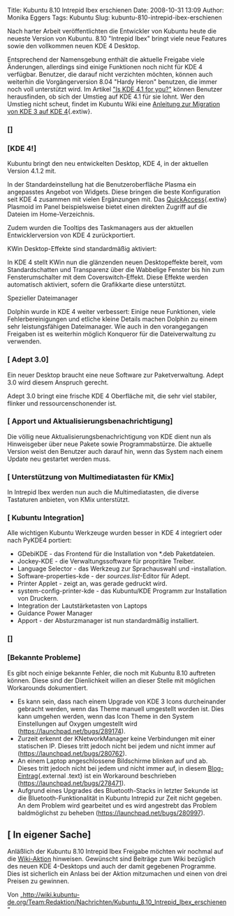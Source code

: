 Title: Kubuntu 8.10 Intrepid Ibex erschienen
Date: 2008-10-31 13:09
Author: Monika Eggers
Tags: Kubuntu
Slug: kubuntu-810-intrepid-ibex-erschienen

Nach harter Arbeit veröffentlichten die Entwickler von Kubuntu heute die
neueste Version von Kubuntu. 8.10 "Intrepid Ibex" bringt viele neue
Features sowie den vollkommen neuen KDE 4 Desktop.


Entsprechend der Namensgebung enthält die aktuelle Freigabe viele
Änderungen, allerdings sind einige Funktionen noch nicht für KDE 4
verfügbar. Benutzer, die darauf nicht verzichten möchten, können auch
weiterhin die Vorgängerversion 8.04 "Hardy Heron" benutzen, die immer
noch voll unterstützt wird. Im Artikel ["Is KDE 4.1 for
you?"](http://techbase.kde.org/Schedules/Is_KDE_4.1_for_you%3F "http://techbase.kde.org/Schedules/Is_KDE_4.1_for_you%3F") können Benutzer herausfinden, ob sich der Umstieg auf KDE 4.1 für
sie lohnt. Wer den Umstieg nicht scheut, findet im Kubuntu Wiki eine
[Anleitung zur Migration von KDE 3 auf KDE
4](https://wiki.kubuntu.org/Kubuntu/KDE3-KDE4Migration "kubuntu:Kubuntu/KDE3-KDE4Migration"){.extiw}.



<!--break--><!--break-->

### []


### [KDE 4!]


Kubuntu bringt den neu entwickelten Desktop, KDE 4, in der aktuellen
Version 4.1.2 mit.


In der Standardeinstellung hat die Benutzeroberfläche Plasma ein
angepasstes Angebot von Widgets. Diese bringen die beste Konfiguration
seit KDE 4 zusammen mit vielen Ergänzungen mit. Das
[QuickAccess](https://wiki.kubuntu.org/QuickAccess "kubuntu:QuickAccess"){.extiw}
Plasmoid im Panel beispielsweise bietet einen direkten Zugriff auf die
Dateien im Home-Verzeichnis.


Zudem wurden die Tooltips des Taskmanagers aus der aktuellen
Entwicklerversion von KDE 4 zurückportiert.


KWin Desktop-Effekte sind standardmäßig aktiviert:


In KDE 4 stellt KWin nun die glänzenden neuen Desktopeffekte bereit, vom
Standardschatten und Transparenz über die Wabbelige Fenster bis hin zum
Fensterumschalter mit dem Coverswitch-Effekt. Diese Effekte werden
automatisch aktiviert, sofern die Grafikkarte diese unterstützt.


Spezieller Dateimanager


Dolphin wurde in KDE 4 weiter verbessert: Einige neue Funktionen, viele
Fehlerbereinigungen und etliche kleine Details machen Dolphin zu einem
sehr leistungsfähigen Dateimanager. Wie auch in den vorangegangen
Freigaben ist es weiterhin möglich Konqueror für die Dateiverwaltung zu
verwenden.



### [ Adept 3.0]


Ein neuer Desktop braucht eine neue Software zur Paketverwaltung. Adept
3.0 wird diesem Anspruch gerecht.


Adept 3.0 bringt eine frische KDE 4 Oberfläche mit, die sehr viel
stabiler, flinker und ressourcenschonender ist.



### [ Apport und Aktualisierungsbenachrichtigung]


Die völlig neue Aktualisierungsbenachrichtigung von KDE dient nun als
Hinweisgeber über neue Pakete sowie Programmabstürze. Die aktuelle
Version weist den Benutzer auch darauf hin, wenn das System nach einem
Update neu gestartet werden muss.



### [ Unterstützung von Multimediatasten für KMix]


In Intrepid Ibex werden nun auch die Multimediatasten, die diverse
Tastaturen anbieten, von KMix unterstützt.



### [ Kubuntu Integration]


Alle wichtigen Kubuntu Werkzeuge wurden besser in KDE 4 integriert oder
nach PyKDE4 portiert:


-   GDebiKDE - das Frontend für die Installation von \*.deb
    Paketdateien.
-   Jockey-KDE - die Verwaltungssoftware für propritäre Treiber.
-   Language Selector - das Werkzeug zur Sprachauswahl und
    -installation.
-   Software-properties-kde - der *sources.list*-Editor für Adept.
-   Printer Applet - zeigt an, was gerade gedruckt wird.
-   system-config-printer-kde - das Kubuntu/KDE Programm zur
    Installation von Druckern.
-   Integration der Lautstärketasten von Laptops
-   Guidance Power Manager
-   Apport - der Absturzmanager ist nun standardmäßig installiert.


### []


### [Bekannte Probleme]


Es gibt noch einige bekannte Fehler, die noch mit Kubuntu 8.10 auftreten
können. Diese sind der Dienlichkeit willen an dieser Stelle mit
möglichen Workarounds dokumentiert.


-   Es kann sein, dass nach einem Upgrade von KDE 3 Icons durcheinander
    gebracht werden, wenn das Theme manuell umgestellt worden ist. Dies
    kann umgehen werden, wenn das Icon Theme in den System Einstellungen
    auf Oxygen umgestellt wird (<https://launchpad.net/bugs/289174>).
-   Zurzeit erkennt der KNetworkManager keine Verbindungen mit einer
    statischen IP. Dieses tritt jedoch nicht bei jedem und nicht immer
    auf (<https://launchpad.net/bugs/280762>).
-   An einem Laptop angeschlossene Bildschirme blinken auf und ab.
    Dieses tritt jedoch nicht bei jedem und nicht immer auf, in diesem
    [Blog-Eintrag](http://blog.nixternal.com/2008.10.22/kubuntu-intrepid-dual-monitor-blinking/ "http://blog.nixternal.com/2008.10.22/kubuntu-intrepid-dual-monitor-blinking/"){.external
    .text} ist ein Workaround beschrieben
    (<https://launchpad.net/bugs/278471>).
-   Aufgrund eines Upgrades des Bluetooth-Stacks in letzter Sekunde ist
    die Bluetooth-Funktionalität in Kubuntu Intrepid zur Zeit nicht
    gegeben. An dem Problem wird gearbeitet und es wird angestrebt das
    Problem baldmöglichst zu beheben
    (<https://launchpad.net/bugs/280997>).




[ In eigener Sache]
---------------------------------


Anläßlich der Kubuntu 8.10 Intrepid Ibex Freigabe möchten wir nochmal
auf die
[Wiki-Aktion](../../../../nachrichten/kubuntu/kubuntu-de-org/mach-das-wiki-fit-fuer-kubuntu-8-10-intrepid-ibex-und-kde-4 "http://www.kubuntu-de.org/nachrichten/kubuntu/kubuntu-de-org/mach-das-wiki-fit-fuer-kubuntu-8-10-intrepid-ibex-und-kde-4") hinweisen. Gewünscht sind Beiträge zum Wiki bezüglich des neuen
KDE 4-Desktops und auch der damit gegebenen Programme. Dies ist
sicherlich ein Anlass bei der Aktion mitzumachen und einen von drei
Preisen zu gewinnen.


<!--NewPP limit report</p><p>Preprocessor node count: 26/1000000</p><p>Post-expand include size: 187/2097152 bytes</p><p>Template argument size: 0/2097152 bytes</p><p>Expensive parser function count: 0/100</p><p>--><!--</p><p>NewPP limit report</p><p>Preprocessor node count: 26/1000000</p><p>Post-expand include size: 187/2097152 bytes</p><p>Template argument size: 0/2097152 bytes</p><p>Expensive parser function count: 0/100</p><p>--><!-- Saved in parser cache with key wt_db_wk:pcache:idhash:2960-0!1!0!!de!2!edit=0 and timestamp 20081031074940 --><!-- Saved in parser cache with key wt_db_wk:pcache:idhash:2960-0!1!0!!de!2!edit=0 and timestamp 20081031074940 -->

<div class="printfooter">

Von
„<http://wiki.kubuntu-de.org/Team:Redaktion/Nachrichten/Kubuntu_8.10_Intrepid_Ibex_erschienen>“

</div>



